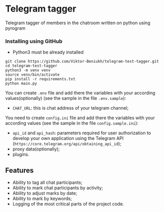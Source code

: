 # Telegram tagger

Telegram tagger of members in the chatroom written on python using pyrogram


### Installing using GitHub

- Python3 must be already installed

```shell
git clone https://github.com/Viktor-Beniukh/telegram-test-tagger.git
cd telegram-test-tagger
python3 -m venv venv
source venv/bin/activate
pip install -r requirements.txt
python main.py

```
You can create `.env` file and add there the variables with your according values(optionally)
(see the sample in the file `.env.sample`):
- `CHAT_URL`: this is chat address of your telegram channel;

You need to create `config.ini` file and add there the variables with your according values 
(see the sample in the file `config.sample.ini`):
- `api_id` and `api_hash`: parameters required for user authorization 
                           to develop your own application using the Telegram API 
                           (`https://core.telegram.org/api/obtaining_api_id`);
- proxy data(optionally);
- plugins.



## Features

- Ability to tag all chat participants;
- Ability to mark chat participants by activity;
- Ability to adjust marks by date;
- Ability to mark by keywords;
- Logging of the most critical parts of the project code.
